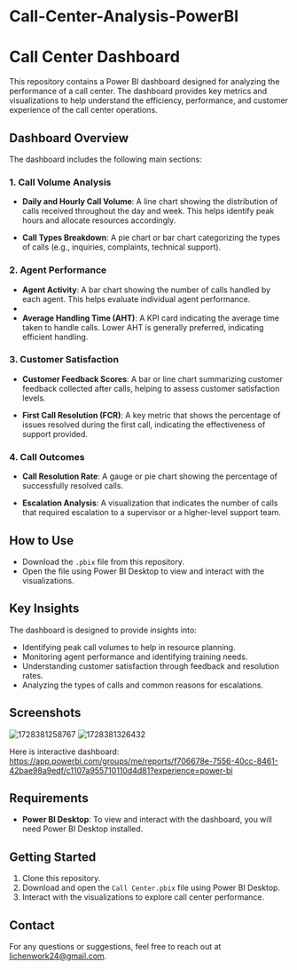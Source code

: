 # Call-Center-Analysis-PowerBI
# Call Center Dashboard

This repository contains a Power BI dashboard designed for analyzing the performance of a call center. The dashboard provides key metrics and visualizations to help understand the efficiency, performance, and customer experience of the call center operations.

## Dashboard Overview

The dashboard includes the following main sections:

### 1. Call Volume Analysis
- **Daily and Hourly Call Volume**: A line chart showing the distribution of calls received throughout the day and week. This helps identify peak hours and allocate resources accordingly.
 
- **Call Types Breakdown**: A pie chart or bar chart categorizing the types of calls (e.g., inquiries, complaints, technical support).

### 2. Agent Performance
- **Agent Activity**: A bar chart showing the number of calls handled by each agent. This helps evaluate individual agent performance.
- 
- **Average Handling Time (AHT)**: A KPI card indicating the average time taken to handle calls. Lower AHT is generally preferred, indicating efficient handling.

### 3. Customer Satisfaction
- **Customer Feedback Scores**: A bar or line chart summarizing customer feedback collected after calls, helping to assess customer satisfaction levels.
  
- **First Call Resolution (FCR)**: A key metric that shows the percentage of issues resolved during the first call, indicating the effectiveness of support provided.

### 4. Call Outcomes
- **Call Resolution Rate**: A gauge or pie chart showing the percentage of successfully resolved calls.

- **Escalation Analysis**: A visualization that indicates the number of calls that required escalation to a supervisor or a higher-level support team.

## How to Use

- Download the `.pbix` file from this repository.
- Open the file using Power BI Desktop to view and interact with the visualizations.

## Key Insights
The dashboard is designed to provide insights into:
- Identifying peak call volumes to help in resource planning.
- Monitoring agent performance and identifying training needs.
- Understanding customer satisfaction through feedback and resolution rates.
- Analyzing the types of calls and common reasons for escalations.

## Screenshots
![1728381258767](https://github.com/user-attachments/assets/c24fe278-8ca6-4cfa-9f21-d2f716b07b51)
![1728381326432](https://github.com/user-attachments/assets/71a1bcf9-6dd5-4d53-9875-e583b1bd9dce)

Here is interactive dashboard:
https://app.powerbi.com/groups/me/reports/f706678e-7556-40cc-8461-42bae98a9edf/c1107a955710110d4d81?experience=power-bi
## Requirements
- **Power BI Desktop**: To view and interact with the dashboard, you will need Power BI Desktop installed.

## Getting Started
1. Clone this repository.
2. Download and open the `Call Center.pbix` file using Power BI Desktop.
3. Interact with the visualizations to explore call center performance.

## Contact
For any questions or suggestions, feel free to reach out at lichenwork24@gmail.com.
